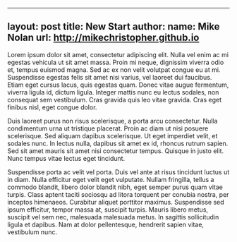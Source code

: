 ---
layout: post
title: New Start
author:
  name: Mike Nolan
  url: http://mikechristopher.github.io
  ---

Lorem ipsum dolor sit amet, consectetur adipiscing elit. Nulla vel enim ac mi egestas vehicula ut sit amet massa. Proin mi neque, dignissim viverra odio et, tempus euismod magna. Sed ac ex non velit volutpat congue eu at mi. Suspendisse egestas felis sit amet nisi varius, vel laoreet dui faucibus. Etiam eget cursus lacus, quis egestas quam. Donec vitae augue fermentum, viverra ligula id, dictum ligula. Integer mattis nunc eu lectus sodales, non consequat sem vestibulum. Cras gravida quis leo vitae gravida. Cras eget finibus nisl, eget congue dolor.

Duis laoreet purus non risus scelerisque, a porta arcu consectetur. Nulla condimentum urna ut tristique placerat. Proin ac diam ut nisi posuere scelerisque. Sed aliquam dapibus scelerisque. Ut eget imperdiet velit, et sodales nunc. In lectus nulla, dapibus sit amet ex id, rhoncus rutrum sapien. Sed sit amet mauris sit amet nisi consectetur tempus. Quisque in justo elit. Nunc tempus vitae lectus eget tincidunt.

Suspendisse porta ac velit vel porta. Duis vel ante at risus tincidunt luctus ut in diam. Nulla efficitur eget velit eget vulputate. Nullam fringilla, tellus a commodo blandit, libero dolor blandit nibh, eget semper purus quam vitae turpis. Class aptent taciti sociosqu ad litora torquent per conubia nostra, per inceptos himenaeos. Curabitur aliquet porttitor maximus. Suspendisse sed ipsum efficitur, tempor massa at, suscipit turpis. Mauris libero metus, suscipit vel sem nec, malesuada malesuada metus. In sagittis sollicitudin ligula et dapibus. Nam at dolor pellentesque, hendrerit sapien vitae, vestibulum nunc.